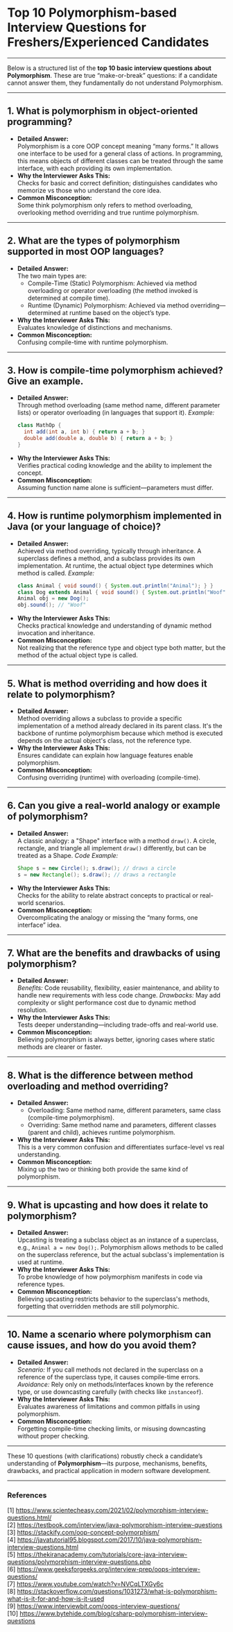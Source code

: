 # Top 10 Polymorphism-based Interview Questions for Freshers/Experienced Candidates

---

Below is a structured list of the **top 10 basic interview questions about Polymorphism**. These are true “make-or-break” questions: if a candidate cannot answer them, they fundamentally do not understand Polymorphism.

---

## 1. What is polymorphism in object-oriented programming?
- **Detailed Answer:**  
  Polymorphism is a core OOP concept meaning “many forms.” It allows one interface to be used for a general class of actions. In programming, this means objects of different classes can be treated through the same interface, with each providing its own implementation.
- **Why the Interviewer Asks This:**  
  Checks for basic and correct definition; distinguishes candidates who memorize vs those who understand the core idea.
- **Common Misconception:**  
  Some think polymorphism only refers to method overloading, overlooking method overriding and true runtime polymorphism.

---

## 2. What are the types of polymorphism supported in most OOP languages?
- **Detailed Answer:**  
  The two main types are:
  - Compile-Time (Static) Polymorphism: Achieved via method overloading or operator overloading (the method invoked is determined at compile time).
  - Runtime (Dynamic) Polymorphism: Achieved via method overriding—determined at runtime based on the object’s type.
- **Why the Interviewer Asks This:**  
  Evaluates knowledge of distinctions and mechanisms.
- **Common Misconception:**  
  Confusing compile-time with runtime polymorphism.

---

## 3. How is compile-time polymorphism achieved? Give an example.
- **Detailed Answer:**  
  Through method overloading (same method name, different parameter lists) or operator overloading (in languages that support it).
  *Example:*
  ```java
  class MathOp {
    int add(int a, int b) { return a + b; }
    double add(double a, double b) { return a + b; }
  }
  ```
- **Why the Interviewer Asks This:**  
  Verifies practical coding knowledge and the ability to implement the concept.
- **Common Misconception:**  
  Assuming function name alone is sufficient—parameters must differ.

---

## 4. How is runtime polymorphism implemented in Java (or your language of choice)?
- **Detailed Answer:**  
  Achieved via method overriding, typically through inheritance. A superclass defines a method, and a subclass provides its own implementation. At runtime, the actual object type determines which method is called.
  *Example:*
  ```java
  class Animal { void sound() { System.out.println("Animal"); } }
  class Dog extends Animal { void sound() { System.out.println("Woof"); } }
  Animal obj = new Dog();
  obj.sound(); // "Woof"
  ```
- **Why the Interviewer Asks This:**  
  Checks practical knowledge and understanding of dynamic method invocation and inheritance.
- **Common Misconception:**  
  Not realizing that the reference type and object type both matter, but the method of the actual object type is called.

---

## 5. What is method overriding and how does it relate to polymorphism?
- **Detailed Answer:**  
  Method overriding allows a subclass to provide a specific implementation of a method already declared in its parent class. It's the backbone of runtime polymorphism because which method is executed depends on the actual object's class, not the reference type.
- **Why the Interviewer Asks This:**  
  Ensures candidate can explain how language features enable polymorphism.
- **Common Misconception:**  
  Confusing overriding (runtime) with overloading (compile-time).

---

## 6. Can you give a real-world analogy or example of polymorphism?
- **Detailed Answer:**  
  A classic analogy: a "Shape" interface with a method `draw()`. A circle, rectangle, and triangle all implement `draw()` differently, but can be treated as a Shape.
  *Code Example:*
  ```java
  Shape s = new Circle(); s.draw(); // draws a circle
  s = new Rectangle(); s.draw(); // draws a rectangle
  ```
- **Why the Interviewer Asks This:**  
  Checks for the ability to relate abstract concepts to practical or real-world scenarios.
- **Common Misconception:**  
  Overcomplicating the analogy or missing the “many forms, one interface” idea.

---

## 7. What are the benefits and drawbacks of using polymorphism?
- **Detailed Answer:**  
  *Benefits:* Code reusability, flexibility, easier maintenance, and ability to handle new requirements with less code change.
  *Drawbacks:* May add complexity or slight performance cost due to dynamic method resolution.
- **Why the Interviewer Asks This:**  
  Tests deeper understanding—including trade-offs and real-world use.
- **Common Misconception:**  
  Believing polymorphism is always better, ignoring cases where static methods are clearer or faster.

---

## 8. What is the difference between method overloading and method overriding?
- **Detailed Answer:**  
  - Overloading: Same method name, different parameters, same class (compile-time polymorphism).
  - Overriding: Same method name and parameters, different classes (parent and child), achieves runtime polymorphism.
- **Why the Interviewer Asks This:**  
  This is a very common confusion and differentiates surface-level vs real understanding.
- **Common Misconception:**  
  Mixing up the two or thinking both provide the same kind of polymorphism.

---

## 9. What is upcasting and how does it relate to polymorphism?
- **Detailed Answer:**  
  Upcasting is treating a subclass object as an instance of a superclass, e.g., `Animal a = new Dog();`. Polymorphism allows methods to be called on the superclass reference, but the actual subclass's implementation is used at runtime.
- **Why the Interviewer Asks This:**  
  To probe knowledge of how polymorphism manifests in code via reference types.
- **Common Misconception:**  
  Believing upcasting restricts behavior to the superclass's methods, forgetting that overridden methods are still polymorphic.

---

## 10. Name a scenario where polymorphism can cause issues, and how do you avoid them?
- **Detailed Answer:**  
  *Scenario:* If you call methods not declared in the superclass on a reference of the superclass type, it causes compile-time errors.
  *Avoidance:* Rely only on methods/interfaces known by the reference type, or use downcasting carefully (with checks like `instanceof`).
- **Why the Interviewer Asks This:**  
  Evaluates awareness of limitations and common pitfalls in using polymorphism.
- **Common Misconception:**  
  Forgetting compile-time checking limits, or misusing downcasting without proper checking.

---

These 10 questions (with clarifications) robustly check a candidate’s understanding of **Polymorphism**—its purpose, mechanisms, benefits, drawbacks, and practical application in modern software development.

---

### References

[1] https://www.scientecheasy.com/2021/02/polymorphism-interview-questions.html/  
[2] https://testbook.com/interview/java-polymorphism-interview-questions  
[3] https://stackify.com/oop-concept-polymorphism/  
[4] https://javatutorial95.blogspot.com/2017/10/java-polymorphism-interview-questions.html  
[5] https://thekiranacademy.com/tutorials/core-java-interview-questions/polymorphism-interview-questions.php  
[6] https://www.geeksforgeeks.org/interview-prep/oops-interview-questions/  
[7] https://www.youtube.com/watch?v=NVCqLTXGy6c  
[8] https://stackoverflow.com/questions/1031273/what-is-polymorphism-what-is-it-for-and-how-is-it-used  
[9] https://www.interviewbit.com/oops-interview-questions/  
[10] https://www.bytehide.com/blog/csharp-polymorphism-interview-questions